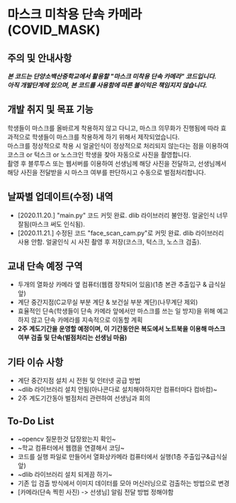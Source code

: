 # 마스크 미착용 단속 카메라 (COVID_MASK)
## 주의 및 안내사항
***본 코드는 단양소백산중학교에서 활용할 "마스크 미착용 단속 카메라" 코드입니다.  
아직 개발단계에 있으며, 본 코드를 사용함에 따른 불이익은 책임지지 않습니다.***
## 개발 취지 및 목표 기능
학생들이 마스크를 올바르게 착용하지 않고 다니고, 마스크 의무화가 진행됨에 따라 효과적으로 학생들이 마스크를 착용하게 하기 위해서 제작되었습니다.  
마스크를 정상적으로 착용 시 얼굴인식이 정상적으로 처리되지 않는다는 점을 이용하여 코스크 or 턱스크 or 노스크인 학생을 찾아 자동으로 사진을 촬영합니다.  
촬영 후 블루투스 또는 웹서버를 이용하여 선생님께 해당 사진을 전달하고, 선생님께서 해당 사진을 전달받을 시 마스크 여부를 판단하시고 수동으로 벌점처리합니다.
## 날짜별 업데이트(수정) 내역
* [2020.11.20.] "main.py" 코드 커밋 완료. dlib 라이브러리 불안정. 얼굴인식 너무 잘됨(마스크 써도 인식됨).
* [2020.11.21.] 수정된 코드 "face_scan_cam.py"로 커밋 완료. dlib 라이브러리 사용 안함. 얼굴인식 시 사진 촬영 후 저장(코스크, 턱스크, 노스크 검출).
## 교내 단속 예정 구역
* 두개의 열화상 카메라 옆 컴퓨터(웹캠 장착되어 있음)(1층 본관 추출입구 & 급식실 앞)
* 계단 중간지점(C교무실 부분 계단 & 보건실 부분 계단)(나무계단 제외)
* 효율적인 단속(학생들이 단속 카메라 앞에서만 마스크를 쓰는 일 방지)을 위해 예고하지 않고 단속 카메라를 지속적으로 이동할 계획
* **2주 계도기간을 운영할 예정이며, 이 기간동안은 복도에서 노트북을 이용해 마스크 여부 검출 및 단속(벌점처리는 선생님 마음)**
## 기타 이슈 사항
* 계단 중간지점 설치 시 전원 및 인터넷 공급 방법
* ~dlib 라이브러리 설치 안됨(아나콘다로 설치해야하지만 컴퓨터마다 컴바컴)~
* 2주 계도기간동아 벌점처리 관련하여 선생님과 회의
## To-Do List
* ~opencv 질문한것 답장왔는지 확인~
* ~학교 컴퓨터에서 웹캠을 연결해서 코딩~
* 코드를 실행 파일로 만들어서 열화상카메라 컴퓨터에서 실행(1층 주출입구&급식실 앞)
* ~dlib 라이브러리 설치 되게끔 하기~
* 기존 입 검출 방식에서 이미지 데이터를 모아 머신러닝으로 검출하는 방법으로 변경
* [카메라(단속 찍힌 사진) -> 선생님] 알림 전달 방법 정해야함
